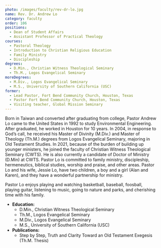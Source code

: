```yaml
---
photo: /images/faculty/rev-dr-lo.jpg
name: Rev. Dr. Andrew Lo
category: faculty
order: 106
positions:
  - Dean of Student Affairs
  - Assistant Professor of Practical Theology
courses:
  - Pastoral Theology
  - Introduction to Christian Religious Education
  - Family Ministry
  - Discipleship
degrees:
  - D.Min., Christian Witness Theological Seminary
  - Th.M., Logos Evangelical Seminary
moreDegrees:
  - M.Div., Logos Evangelical Seminary
  - M.S., University of Southern California (USC)
former:
  - Lead Pastor, Fort Bend Community Church, Houston, Texas
  - Pastor Fort Bend Community Church, Houston, Texas
  - Visiting teacher, Global Mission Seminary
---
```


Born in Taiwan and converted after graduating from college, Pastor Andrew Lo came to the United States in 1992 to study Environmental Engineering. After graduated, he worked in Houston for 10 years. In 2004, in response to God’s call, he received his Master of Divinity (M.Div.) and Master of Theology (Th.M.) degrees from Logos Evangelical Seminary, majoring in Old Testament Studies. In 2021, because of the burden of building up younger ministers, he joined the faculty of Christian Witness Theological Seminary (CWTS). He is also currently a candidate of Doctor of Ministry (D.Min) at CWTS. Pastor Lo is committed to family ministry, discipleship, hermeneutics, biblical studies, worship and praise, and other areas. Pastor Lo and his wife, Jessie Lo, have two children, a boy and a girl (Alan and Karen), and they have a wonderful partnership for ministry.

Pastor Lo enjoys playing and watching basketball, baseball, foosball, playing guitar, listening to music, going to nature and parks, and cherishing time with his family.

- **Education:**
  - D.Min., Christian Witness Theological Seminary
  - Th.M., Logos Evangelical Seminary
  - M.Div., Logos Evangelical Seminary
  - M.S., University of Southern California (USC)
- **Publications:**
  - Step by Step, Truth and Clarity Toward an Old Testament Exegesis (Th.M. Thesis)
